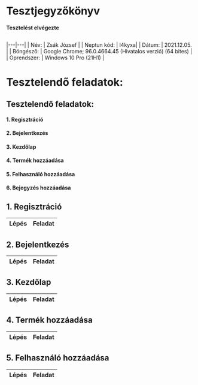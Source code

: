 # Tesztjegyzőkönyv

**Tesztelést elvégezte**
##
|---|---|
| Név: | Zsák József  |
| Neptun kód: | l4kyxa|
| Dátum: | 2021.12.05. |
| Böngésző: | Google Chrome; 96.0.4664.45 (Hivatalos verzió) (64 bites) |
| Oprendszer: | Windows 10 Pro (21H1) |

# Tesztelendő feladatok:

## Tesztelendő feladatok:
#### 1.	Regisztráció
#### 2.	Bejelentkezés
#### 3.	Kezdőlap
#### 4.	Termék hozzáadása
#### 5.	Felhasználó hozzáadása
#### 6.	Bejegyzés hozzáadása


## 1. Regisztráció
|Lépés| Feladat |
| --- | ------- |

## 2. Bejelentkezés
| Lépés| Feladat |
| ---- | ------- |

## 3. Kezdőlap
| Lépés | Feladat |
| ----- | --- |


## 4. Termék hozzáadása ##
| Lépés | Feladat |
| ----- | --- |


## 5. Felhasználó hozzáadása ##
| Lépés | Feladat |
| ----- | --- |
